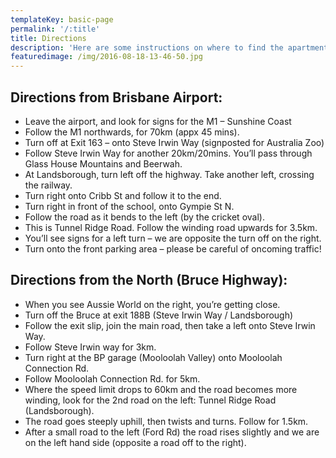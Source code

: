 ```yaml
---
templateKey: basic-page
permalink: '/:title'
title: Directions
description: 'Here are some instructions on where to find the apartment '
featuredimage: /img/2016-08-18-13-46-50.jpg
---
```

## Directions from Brisbane Airport:

* Leave the airport, and look for signs for the M1 – Sunshine Coast
* Follow the M1 northwards, for 70km (appx 45 mins).
* Turn off at Exit 163 – onto Steve Irwin Way (signposted for Australia Zoo)
* Follow Steve Irwin Way for another 20km/20mins. You’ll pass through Glass House Mountains and Beerwah.
* At Landsborough, turn left off the highway.  Take another left, crossing the railway.
* Turn right onto Cribb St and follow it to the end.
* Turn right in front of the school, onto Gympie St N.
* Follow the road as it bends to the left (by the cricket oval).
* This is Tunnel Ridge Road.  Follow the winding road upwards for 3.5km.
* You’ll see signs for a left turn – we are opposite the turn off on the right.
* Turn onto the front parking area – please be careful of oncoming traffic!

## Directions from the North (Bruce Highway):

* When you see Aussie World on the right, you’re getting close.
* Turn off the Bruce at exit 188B (Steve Irwin Way / Landsborough)
* Follow the exit slip, join the main road, then take a left onto Steve Irwin Way.
* Follow Steve Irwin way for 3km.
* Turn right at the BP garage (Mooloolah Valley) onto Mooloolah Connection Rd.
* Follow Mooloolah Connection Rd. for 5km.
* Where the speed limit drops to 60km and the road becomes more winding, look for the 2nd road on the left: Tunnel Ridge Road (Landsborough).
* The road goes steeply uphill, then twists and turns. Follow for 1.5km.
* After a small road to the left (Ford Rd) the road rises slightly and we are on the left hand side (opposite a road off to the right).
